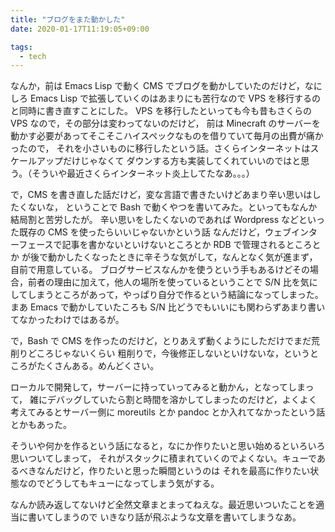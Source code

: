```yaml
---
title: "ブログをまた動かした"
date: 2020-01-17T11:19:05+09:00

tags:
  - tech
---
```


なんか，前は Emacs Lisp で動く CMS でブログを動かしていたのだけど，なにしろ
Emacs Lisp で拡張していくのはあまりにも苦行なので VPS を移行するのと同時に書き直すことにした。
VPS を移行したといっても今も昔もさくらの VPS なので，その部分は変わってないのだけど，
前は Minecraft のサーバーを動かす必要があってそこそこハイスペックなものを借りていて毎月の出費が痛かったので，
それを小さいものに移行したという話。さくらインターネットはスケールアップだけじゃなくて
ダウンする方も実装してくれていいのではと思う。（そういや最近さくらインターネット炎上してたなあ。。。）

で，CMS を書き直した話だけど，変な言語で書きたいけどあまり辛い思いはしたくないな，
ということで Bash で動くやつを書いてみた。といってもなんか結局割と苦労したが。
辛い思いをしたくないのであれば Wordpress などといった既存の CMS を使ったらいいじゃないかという話
なんだけど，ウェブインターフェースで記事を書かないといけないところとか RDB で管理されるところとか
が後で動かしたくなったときに辛そうな気がして，なんとなく気が進まず，自前で用意している。
ブログサービスなんかを使うという手もあるけどその場合，前者の理由に加えて，他人の場所を使っているということで
S/N 比を気にしてしまうところがあって，やっぱり自分で作るという結論になってしまった。
まあ Emacs で動かしていたころも S/N 比どうでもいいにも関わらずあまり書いてなかったわけではあるが。

で，Bash で CMS を作ったのだけど，とりあえず動くようにしただけでまだ荒削りどころじゃないくらい
粗削りで，今後修正しないといけないな，というところがたくさんある。めんどくさい。

ローカルで開発して，サーバーに持っていってみると動かん，となってしまって，
雑にデバッグしていたら割と時間を溶かしてしまったのだけど，よくよく考えてみるとサーバー側に moreutils とか
pandoc とか入れてなかったという話とかもあった。

そういや何かを作るという話になると，なにか作りたいと思い始めるといろいろ思いついてしまって，
それがスタックに積まれていくのでよくない。キューであるべきなんだけど，作りたいと思った瞬間というのは
それを最高に作りたい状態なのでどうしてもキューになってしまう気がする。

なんか読み返してないけど全然文章まとまってねえな。最近思いついたことを適当に書いてしまうので
いきなり話が飛ぶような文章を書いてしまうなあ。
